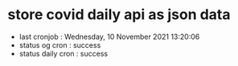 # store covid daily api as json data

- last cronjob : Wednesday, 10 November 2021 13:20:06
- status og cron : success
- status daily cron : success
      
      
